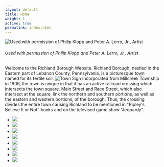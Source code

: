 ```yaml
---
layout: default
title: Home
weight: 1
active: true
permalink: index.html
---
```


<!--Slideshow files-->
<script src="http://ajax.googleapis.com/ajax/libs/jquery/1.8.2/jquery.min.js"></script>
<script src="files/slideshow/jquery.bxslider.min.js"></script>
<link href="files/slideshow/jquery.bxslider.css" rel="stylesheet" />
<script>
		$(document).ready(function(){
				$('.bxslider').bxSlider({
						pagerCustom: '#bx-pager',
						adaptiveHeight: true,
						auto: true,
						slideWidth: 900
				});
		});

		function resizeIframe(obj) {
				obj.style.height = obj.contentWindow.document.body.scrollHeight + 'px';
		}
</script>

![Used with permission of Philip Klopp and Peter A. Lerro, Jr., Artist](./files/img/klopp_lerro_train.jpg)

###### Used with permission of Philip Klopp and Peter A. Lerro, Jr., Artist

Welcome to the Richland Borough Website.
Richland Borough, nestled in the Eastern part of Lebanon County, Pennsylvania,
is a picturesque town named  for its fertile soil.
<img class="img_float" src="./files/img/welcome_to_richland.png" alt="Town Sign">
Incorporated from Millcreek Township in 1906, the town
is unique in that it has an active railroad crossing
which intersects the town square. Main Street and Race Street, which also
intersect at the square, link the northern and southern portions, as well as
the eastern and western portions, of the borough. Thus, the crossing divides
the entire town causing Richland to be mentioned in "Ripley's Believe It or Not"
books and on the televised game show "Jeopardy".

<!--slideshow-->
<div class="slideshow">
	<ul class="bxslider">
		<li><img src="./files/img/sleding_on_main_st_looking_west.png" /></li>
		<li><img src="./files/img/memorial.png" /></li>
		<li><img src="./files/img/welcome2.png" /></li>
		<li><img src="./files/img/main_st_looking_at_east.png" /></li>
		<li><img src="./files/img/main_st_near_depot.png" /></li>
		<li><img src="./files/img/south_race_st.png" /></li>
		<li><img src="./files/img/playground.png" /></li>
		<li><img src="./files/img/carnival_grounds.png" /></li>
	</ul>
</div>
<!--end slideshow-->
